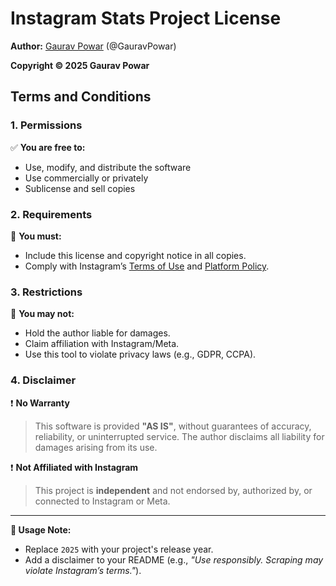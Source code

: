 # Instagram Stats Project License  
**Author:** [Gaurav Powar](https://github.com/GauravPowar) (@GauravPowar)  

**Copyright © 2025 Gaurav Powar**  

## Terms and Conditions  

### 1. Permissions  
✅ **You are free to:**  
- Use, modify, and distribute the software  
- Use commercially or privately  
- Sublicense and sell copies  

### 2. Requirements  
🔸 **You must:**  
- Include this license and copyright notice in all copies.  
- Comply with Instagram’s [Terms of Use](https://help.instagram.com/581066165581870) and [Platform Policy](https://developers.facebook.com/docs/instagram/terms).  

### 3. Restrictions  
🚫 **You may not:**  
- Hold the author liable for damages.  
- Claim affiliation with Instagram/Meta.  
- Use this tool to violate privacy laws (e.g., GDPR, CCPA).  

### 4. Disclaimer  
❗ **No Warranty**  
> This software is provided **"AS IS"**, without guarantees of accuracy, reliability, or uninterrupted service. The author disclaims all liability for damages arising from its use.  

❗ **Not Affiliated with Instagram**  
> This project is **independent** and not endorsed by, authorized by, or connected to Instagram or Meta.  

---

**📝 Usage Note:**  
- Replace `2025` with your project's release year.  
- Add a disclaimer to your README (e.g., *"Use responsibly. Scraping may violate Instagram’s terms."*).  
